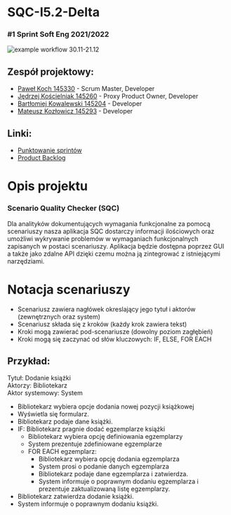 # SQC-I5.2-Delta
### #1 Sprint Soft Eng 2021/2022
![example workflow](https://github.com/Sodment/SQC-I5.2-Delta/actions/workflows/ci.yml/badge.svg)
30.11-21.12

## Zespół projektowy:
* [Paweł Koch 145330](https://github.com/Sodment) - Scrum Master, Developer
* [Jędrzej Kościelniak 145260](https://github.com/Jedrek00) - Proxy Product Owner, Developer
* [Bartłomiej Kowalewski 145204](https://github.com/KowalewskiBartlomiej) - Developer
* [Mateusz Kozłowicz 145293](https://github.com/Koziok) - Developer

## Linki:
* [Punktowanie sprintów](https://docs.google.com/spreadsheets/d/e/2PACX-1vTn6j3M8pmGEzrsQk8mXse7lVHUdhYWkfxbkQiYI23rBtwM4N3bWw0qtupW-gesfCkcYasnZ-eEXl-F/pubhtml)
* [Product Backlog](https://docs.google.com/spreadsheets/d/1KQWYdGdpLTtyjIRvr114zbILsQtIjT1orzXBFIRJocE/edit?usp=sharing)

# Opis projektu
### Scenario Quality Checker (SQC)
Dla analityków dokumentujących wymagania funkcjonalne za pomocą scenariuszy nasza aplikacja SQC dostarczy informacji ilościowych oraz umożliwi wykrywanie problemów w wymaganiach funkcjonalnych zapisanych w postaci scenariuszy. Aplikacja będzie dostępna poprzez GUI a także jako zdalne API dzięki czemu można ją zintegrować z istniejącymi narzędziami.

# Notacja scenariuszy
* Scenariusz zawiera nagłówek okreslający jego tytuł i aktorów (zewnętrznych oraz system)
* Scenariusz składa się z kroków (każdy krok zawiera tekst)
* Kroki mogą zawierać pod-scenariusze (dowolny poziom zagłębień)
* Kroki mogą się zaczynać od słów kluczowych: IF, ELSE, FOR EACH

## Przykład:
Tytuł: Dodanie książki</br>
Aktorzy: Bibliotekarz</br>
Aktor systemowy: System</br>

* Bibliotekarz wybiera opcje dodania nowej pozycji książkowej
* Wyświetla się formularz.
* Bibliotekarz podaje dane książki.
* IF: Bibliotekarz pragnie dodać egzemplarze książki
    * Bibliotekarz wybiera opcję definiowania egzemplarzy
    * System prezentuje zdefiniowane egzemplarze
    * FOR EACH egzemplarz:
        * Bibliotekarz wybiera opcję dodania egzemplarza
        * System prosi o podanie danych egzemplarza
        * Bibliotekarz podaje dane egzemplarza i zatwierdza.
        * System informuje o poprawnym dodaniu egzemplarza i prezentuje zaktualizowaną listę egzemplarzy.
* Bibliotekarz zatwierdza dodanie książki.
* System informuje o poprawnym dodaniu książki.
